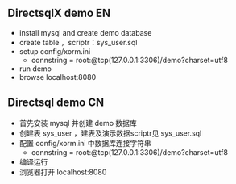 ## DirectsqlX demo EN
  * install mysql  and create demo database
  * create table ，scriptr：sys_user.sql      
  * setup config/xorm.ini 
     - connstring   = root:@tcp(127.0.0.1:3306)/demo?charset=utf8
  * run demo
  * browse localhost:8080     

## Directsql demo CN
  * 首先安装 mysql  并创建 demo 数据库
  * 创建表 sys_user ，建表及演示数据scriptr见 sys_user.sql
  * 配置 config/xorm.ini 中数据库连接字符串
     - connstring   = root:@tcp(127.0.0.1:3306)/demo?charset=utf8
  * 编译运行 
  * 浏览器打开 localhost:8080  
